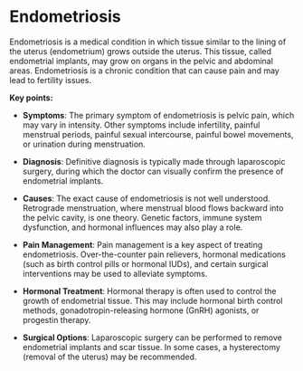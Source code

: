 # Endometriosis

Endometriosis is a medical condition in which tissue similar to the lining of the uterus (endometrium) grows outside the uterus. This tissue, called endometrial implants, may grow on organs in the pelvic and abdominal areas. Endometriosis is a chronic condition that can cause pain and may lead to fertility issues.

**Key points:**

* **Symptoms**: The primary symptom of endometriosis is pelvic pain, which may vary in intensity. Other symptoms include infertility, painful menstrual periods, painful sexual intercourse, painful bowel movements, or urination during menstruation.

* **Diagnosis**: Definitive diagnosis is typically made through laparoscopic surgery, during which the doctor can visually confirm the presence of endometrial implants.

* **Causes**: The exact cause of endometriosis is not well understood. Retrograde menstruation, where menstrual blood flows backward into the pelvic cavity, is one theory. Genetic factors, immune system dysfunction, and hormonal influences may also play a role.

* **Pain Management**: Pain management is a key aspect of treating endometriosis. Over-the-counter pain relievers, hormonal medications (such as birth control pills or hormonal IUDs), and certain surgical interventions may be used to alleviate symptoms.

* **Hormonal Treatment**: Hormonal therapy is often used to control the growth of endometrial tissue. This may include hormonal birth control methods, gonadotropin-releasing hormone (GnRH) agonists, or progestin therapy.

* **Surgical Options**: Laparoscopic surgery can be performed to remove endometrial implants and scar tissue. In some cases, a hysterectomy (removal of the uterus) may be recommended.
